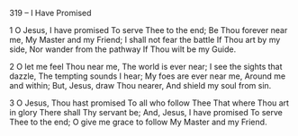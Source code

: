 319 – I Have Promised


1
O Jesus, I have promised
To serve Thee to the end;
Be Thou forever near me,
My Master and my Friend;
I shall not fear the battle
If Thou art by my side,
Nor wander from the pathway
If Thou wilt be my Guide.

2
O let me feel Thou near me,
The world is ever near;
I see the sights that dazzle,
The tempting sounds I hear;
My foes are ever near me,
Around me and within;
But, Jesus, draw Thou nearer,
And shield my soul from sin.

3
O Jesus, Thou hast promised
To all who follow Thee
That where Thou art in glory
There shall Thy servant be;
And, Jesus, I have promised
To serve Thee to the end;
O give me grace to follow
My Master and my Friend.
